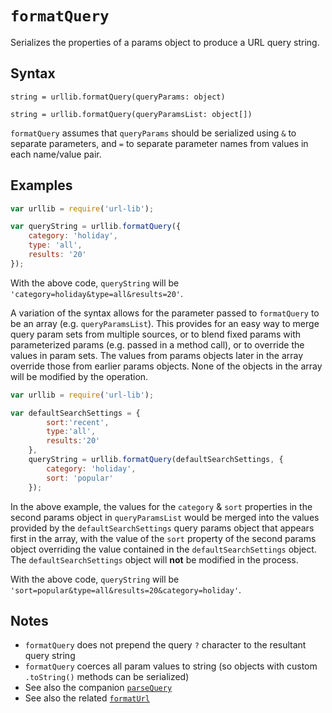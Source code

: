 # `formatQuery`

Serializes the properties of a params object to produce a URL query string.

## Syntax

`string = urllib.formatQuery(queryParams: object)`

`string = urllib.formatQuery(queryParamsList: object[])`

`formatQuery` assumes that `queryParams` should be serialized using `&` to separate parameters, and `=` to separate parameter names from values in each name/value pair.

## Examples

```js
var urllib = require('url-lib');

var queryString = urllib.formatQuery({
    category: 'holiday',
    type: 'all',
    results: '20'
});
```

With the above code, `queryString` will be `'category=holiday&type=all&results=20'`.

A variation of the syntax allows for the parameter passed to `formatQuery` to be an array (e.g. `queryParamsList`). This provides for an easy way to merge query param sets from multiple sources, or to blend fixed params with parameterized params (e.g. passed in a method call), or to override the values in param sets. The values from params objects later in the array override those from earlier params objects. None of the objects in the array will be modified by the operation.

```js
var urllib = require('url-lib');

var defaultSearchSettings = {
        sort:'recent',
        type:'all',
        results:'20'
    },
    queryString = urllib.formatQuery(defaultSearchSettings, {
        category: 'holiday',
        sort: 'popular'
    });
```

In the above example, the values for the `category` & `sort` properties in the second params object in `queryParamsList` would be merged into the values provided by the `defaultSearchSettings` query params object that appears first in the array, with the value of the `sort` property of the second params object overriding the value contained in the `defaultSearchSettings` object. The `defaultSearchSettings` object will **not** be modified in the process.

With the above code, `queryString` will be `'sort=popular&type=all&results=20&category=holiday'`.

## Notes

- `formatQuery` does not prepend the query `?` character to the resultant query string
- `formatQuery` coerces all param values to string (so objects with custom `.toString()` methods can be serialized)
- See also the companion [`parseQuery`](parseQuery.md)
- See also the related [`formatUrl`](formatUrl.md)
